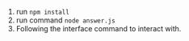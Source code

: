 1. run `npm install`
2. run command `node answer.js`
3. Following the interface command to interact with.
